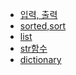 - <a href="https://github.com/Jiyong95/Codingtest/blob/main/md/print.md">입력, 출력</a>
- <a href="https://github.com/Jiyong95/Codingtest/blob/main/md/sort,sorted.md">sorted,sort</a>
- <a href="https://github.com/Jiyong95/Codingtest/blob/main/md/list.md">list</a>
- <a href="https://github.com/Jiyong95/Codingtest/blob/main/md/str_method.md">str함수</a>
- <a href="https://github.com/Jiyong95/Codingtest/blob/main/md/dictionary.md">dictionary</a>
